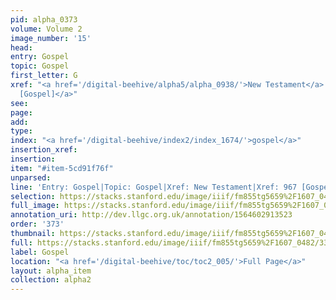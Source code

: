 ```yaml
---
pid: alpha_0373
volume: Volume 2
image_number: '15'
head: 
entry: Gospel
topic: Gospel
first_letter: G
xref: "<a href='/digital-beehive/alpha5/alpha_0938/'>New Testament</a>|<a href='/digital-beehive/toc/toc2_180/'>967
  [Gospel]</a>"
see: 
page: 
add: 
type: 
index: "<a href='/digital-beehive/index2/index_1674/'>gospel</a>"
insertion_xref: 
insertion: 
item: "#item-5cd91f76f"
unparsed: 
line: 'Entry: Gospel|Topic: Gospel|Xref: New Testament|Xref: 967 [Gospel]|Index: gospel|#item-5cd91f76f'
selection: https://stacks.stanford.edu/image/iiif/fm855tg5659%2F1607_0482/336,2350,3105,653/full/0/default.jpg
full_image: https://stacks.stanford.edu/image/iiif/fm855tg5659%2F1607_0482/full/full/0/default.jpg
annotation_uri: http://dev.llgc.org.uk/annotation/1564602913523
order: '373'
thumbnail: https://stacks.stanford.edu/image/iiif/fm855tg5659%2F1607_0482/336,2350,600,180/250,/0/default.jpg
full: https://stacks.stanford.edu/image/iiif/fm855tg5659%2F1607_0482/336,2350,3105,653/full/0/default.jpg
label: Gospel
location: "<a href='/digital-beehive/toc/toc2_005/'>Full Page</a>"
layout: alpha_item
collection: alpha2
---
```

